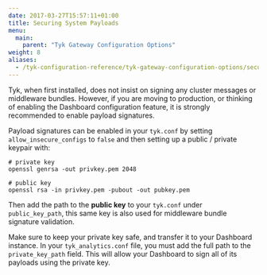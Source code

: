 ```yaml
---
date: 2017-03-27T15:57:11+01:00
title: Securing System Payloads
menu:
  main:
    parent: "Tyk Gateway Configuration Options"
weight: 8 
aliases:
  - /tyk-configuration-reference/tyk-gateway-configuration-options/securing-system-payloads/
---
```


Tyk, when first installed, does not insist on signing any cluster messages or middleware bundles. However, if you are moving to production, or thinking of enabling the Dashboard configuration feature, it is strongly recommended to enable payload signatures.

Payload signatures can be enabled in your `tyk.conf` by setting `allow_insecure_configs` to `false` and then setting up a public / private keypair with:

```{.copyWrapper}
# private key
openssl genrsa -out privkey.pem 2048

# public key
openssl rsa -in privkey.pem -pubout -out pubkey.pem
```

Then add the path to the **public key** to your `tyk.conf` under `public_key_path`, this same key is also used for middleware bundle signature validation.

Make sure to keep your private key safe, and transfer it to your Dashboard instance. In your `tyk_analytics.conf` file, you must add the full path to the `private_key_path` field. This will allow your Dashboard to sign all of its payloads using the private key.